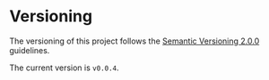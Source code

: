 # Versioning

The versioning of this project follows the [Semantic Versioning 2.0.0](https://semver.org/) guidelines.

The current version is `v0.0.4`.
